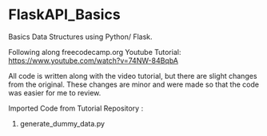 # FlaskAPI_Basics
Basics Data Structures using Python/ Flask.

Following along freecodecamp.org Youtube Tutorial: https://www.youtube.com/watch?v=74NW-84BqbA

All code is written along with the video tutorial, but there are slight changes from the original. These changes are minor and were made so that the code was easier for me to review. 

Imported Code from Tutorial Repository :
1) generate_dummy_data.py
